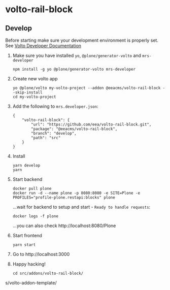 # volto-rail-block

## Develop

Before starting make sure your development environment is properly set. See [Volto Developer Documentation](https://docs.voltocms.com/getting-started/install/)

1.  Make sure you have installed `yo`, `@plone/generator-volto` and `mrs-developer`

        npm install -g yo @plone/generator-volto mrs-developer

1.  Create new volto app

        yo @plone/volto my-volto-project --addon @eeacms/volto-rail-block --skip-install
        cd my-volto-project

1.  Add the following to `mrs.developer.json`:

        {
            "volto-rail-block": {
                "url": "https://github.com/eea/volto-rail-block.git",
                "package": "@eeacms/volto-rail-block",
                "branch": "develop",
                "path": "src"
            }
        }

1.  Install

        yarn develop
        yarn

1.  Start backend

        docker pull plone
        docker run -d --name plone -p 8080:8080 -e SITE=Plone -e PROFILES="profile-plone.restapi:blocks" plone

    ...wait for backend to setup and start - `Ready to handle requests`:

        docker logs -f plone

    ...you can also check http://localhost:8080/Plone

1.  Start frontend

        yarn start

1.  Go to http://localhost:3000

1.  Happy hacking!

        cd src/addons/volto-rail-block/
s/volto-addon-template/
